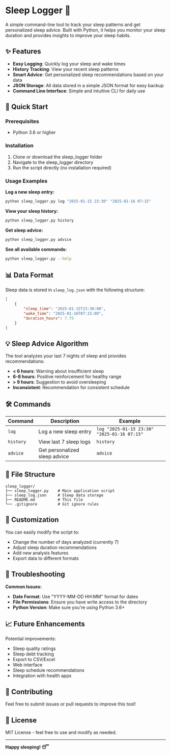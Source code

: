 # Sleep Logger 🛌

A simple command-line tool to track your sleep patterns and get personalized sleep advice. Built with Python, it helps you monitor your sleep duration and provides insights to improve your sleep habits.

## ✨ Features

- **Easy Logging**: Quickly log your sleep and wake times
- **History Tracking**: View your recent sleep patterns
- **Smart Advice**: Get personalized sleep recommendations based on your data
- **JSON Storage**: All data stored in a simple JSON format for easy backup
- **Command Line Interface**: Simple and intuitive CLI for daily use

## 🚀 Quick Start

### Prerequisites
- Python 3.6 or higher

### Installation
1. Clone or download the sleep_logger folder
2. Navigate to the sleep_logger directory
3. Run the script directly (no installation required)

### Usage Examples

**Log a new sleep entry:**
```bash
python sleep_logger.py log "2025-01-15 23:30" "2025-01-16 07:15"
```

**View your sleep history:**
```bash
python sleep_logger.py history
```

**Get sleep advice:**
```bash
python sleep_logger.py advice
```

**See all available commands:**
```bash
python sleep_logger.py --help
```

## 📊 Data Format

Sleep data is stored in `sleep_log.json` with the following structure:
```json
[
    {
        "sleep_time": "2025-01-15T23:30:00",
        "wake_time": "2025-01-16T07:15:00",
        "duration_hours": 7.75
    }
]
```

## 💡 Sleep Advice Algorithm

The tool analyzes your last 7 nights of sleep and provides recommendations:

- **< 6 hours**: Warning about insufficient sleep
- **6-8 hours**: Positive reinforcement for healthy range
- **> 9 hours**: Suggestion to avoid oversleeping
- **Inconsistent**: Recommendation for consistent schedule

## 🛠️ Commands

| Command | Description | Example |
|---------|-------------|---------|
| `log` | Log a new sleep entry | `log "2025-01-15 23:30" "2025-01-16 07:15"` |
| `history` | View last 7 sleep logs | `history` |
| `advice` | Get personalized sleep advice | `advice` |

## 📁 File Structure

```
sleep_logger/
├── sleep_logger.py    # Main application script
├── sleep_log.json     # Sleep data storage
├── README.md          # This file
└── .gitignore         # Git ignore rules
```

## 🔧 Customization

You can easily modify the script to:
- Change the number of days analyzed (currently 7)
- Adjust sleep duration recommendations
- Add new analysis features
- Export data to different formats

## 🚨 Troubleshooting

**Common Issues:**
- **Date Format**: Use "YYYY-MM-DD HH:MM" format for dates
- **File Permissions**: Ensure you have write access to the directory
- **Python Version**: Make sure you're using Python 3.6+

## 📈 Future Enhancements

Potential improvements:
- Sleep quality ratings
- Sleep debt tracking
- Export to CSV/Excel
- Web interface
- Sleep schedule recommendations
- Integration with health apps

## 🤝 Contributing

Feel free to submit issues or pull requests to improve this tool!

## 📜 License

MIT License - feel free to use and modify as needed.

---

**Happy sleeping! 😴**
